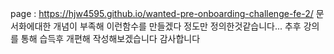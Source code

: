page : https://hjw4595.github.io/wanted-pre-onboarding-challenge-fe-2/
문서화에대한 개념이 부족해 이런함수를 만들겠다 정도만 정의한것같습니다...
추후 강의를 통해 습득후 개편해 작성해보겠습니다 감사합니다
